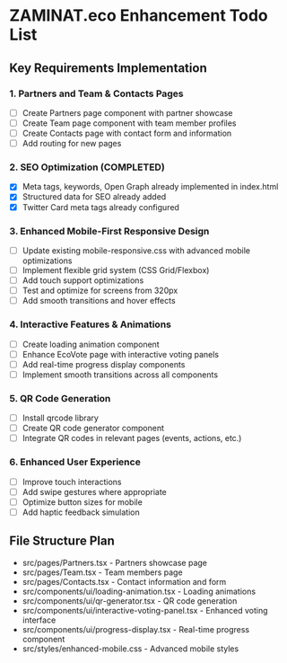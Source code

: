 # ZAMINAT.eco Enhancement Todo List

## Key Requirements Implementation

### 1. Partners and Team & Contacts Pages
- [ ] Create Partners page component with partner showcase
- [ ] Create Team page component with team member profiles
- [ ] Create Contacts page with contact form and information
- [ ] Add routing for new pages

### 2. SEO Optimization (COMPLETED)
- [x] Meta tags, keywords, Open Graph already implemented in index.html
- [x] Structured data for SEO already added
- [x] Twitter Card meta tags already configured

### 3. Enhanced Mobile-First Responsive Design
- [ ] Update existing mobile-responsive.css with advanced mobile optimizations
- [ ] Implement flexible grid system (CSS Grid/Flexbox)
- [ ] Add touch support optimizations
- [ ] Test and optimize for screens from 320px
- [ ] Add smooth transitions and hover effects

### 4. Interactive Features & Animations
- [ ] Create loading animation component
- [ ] Enhance EcoVote page with interactive voting panels
- [ ] Add real-time progress display components
- [ ] Implement smooth transitions across all components

### 5. QR Code Generation
- [ ] Install qrcode library
- [ ] Create QR code generator component
- [ ] Integrate QR codes in relevant pages (events, actions, etc.)

### 6. Enhanced User Experience
- [ ] Improve touch interactions
- [ ] Add swipe gestures where appropriate
- [ ] Optimize button sizes for mobile
- [ ] Add haptic feedback simulation

## File Structure Plan
- src/pages/Partners.tsx - Partners showcase page
- src/pages/Team.tsx - Team members page  
- src/pages/Contacts.tsx - Contact information and form
- src/components/ui/loading-animation.tsx - Loading animations
- src/components/ui/qr-generator.tsx - QR code generation
- src/components/ui/interactive-voting-panel.tsx - Enhanced voting interface
- src/components/ui/progress-display.tsx - Real-time progress component
- src/styles/enhanced-mobile.css - Advanced mobile styles